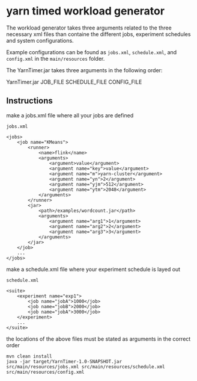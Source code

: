 # yarn timed workload generator

The workload generator takes three arguments related to the three necessary xml files than containe the different jobs,
experiment schedules and system configurations.

Example configurations can be found as ```jobs.xml```, ```schedule.xml```, and ```config.xml``` in the ```main/resources``` folder.

The YarnTimer.jar takes three arguments in the following order:

YarnTimer.jar JOB_FILE SCHEDULE_FILE CONFIG_FILE

## Instructions

make a jobs.xml file where all your jobs are defined

```
jobs.xml

<jobs>
    <job name="KMeans">
        <runner>
            <name>flink</name>
            <arguments>
                <argument>value</argument>
                <argument name="key">value</argument>
                <argument name="m">yarn-cluster</argument>
                <argument name="yn">2</argument>
                <argument name="yjm">512</argument>
                <argument name="ytm">2048</argument>
            </arguments>
        </runner>
        <jar>
            <path>/examples/wordcount.jar</path>
            <arguments>
                <argument name="arg1">1</argument>
                <argument name="arg2">2</argument>
                <argument name="arg3">3</argument>
            </arguments>
        </jar>
    </job>
    ...
</jobs>
```

make a schedule.xml file where your experiment schedule is layed out

```
schedule.xml

<suite>
    <experiment name="exp1">
        <job name="jobA">1000</job>
        <job name="jobB">2000</job>
        <job name="jobA">3000</job>
    </experiment>
    ...
</suite>
```

the locations of the above files must be stated as arguments in the correct order

```
mvn clean install
java -jar target/YarnTimer-1.0-SNAPSHOT.jar src/main/resources/jobs.xml src/main/resources/schedule.xml src/main/resources/config.xml
```